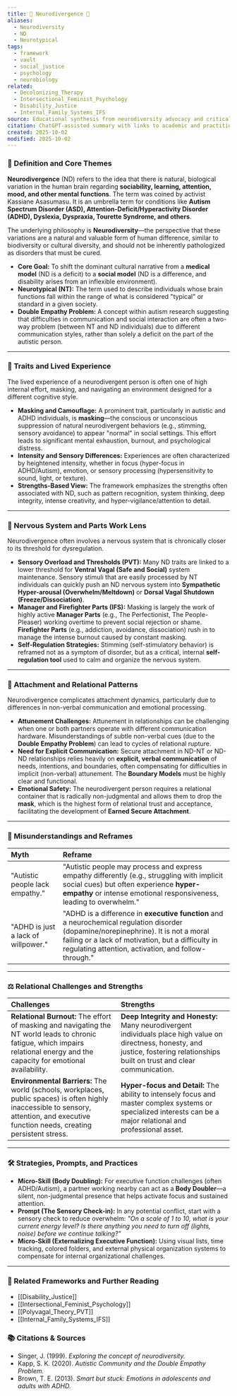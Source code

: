 ```yaml
---
title: 🧠 Neurodivergence 🧬
aliases:
  - Neurodiversity
  - ND
  - Neurotypical
tags:
  - framework
  - vault
  - social_justice
  - psychology
  - neurobiology
related:
  - Decolonizing_Therapy
  - Intersectional_Feminist_Psychology
  - Disability_Justice
  - Internal_Family_Systems_IFS
source: Educational synthesis from neurodiversity advocacy and critical psychology
citation: ChatGPT-assisted summary with links to academic and practitioner materials
created: 2025-10-02
modified: 2025-10-02
---
```


<!-- @format -->

### 🧩 Definition and Core Themes

**Neurodivergence** (ND) refers to the idea that there is natural, biological variation in the human brain regarding **sociability, learning, attention, mood, and other mental functions**. The term was coined by activist Kassiane Asasumasu. It is an umbrella term for conditions like **Autism Spectrum Disorder (ASD), Attention-Deficit/Hyperactivity Disorder (ADHD), Dyslexia, Dyspraxia, Tourette Syndrome, and others**.

The underlying philosophy is **Neurodiversity**—the perspective that these variations are a natural and valuable form of human difference, similar to biodiversity or cultural diversity, and should not be inherently pathologized as disorders that must be cured.

- **Core Goal:** To shift the dominant cultural narrative from a **medical model** (ND is a deficit) to a **social model** (ND is a difference, and disability arises from an inflexible environment).
- **Neurotypical (NT):** The term used to describe individuals whose brain functions fall within the range of what is considered "typical" or standard in a given society.
- **Double Empathy Problem:** A concept within autism research suggesting that difficulties in communication and social interaction are often a two-way problem (between NT and ND individuals) due to different communication styles, rather than solely a deficit on the part of the autistic person.

---

### 🌿 Traits and Lived Experience

The lived experience of a neurodivergent person is often one of high internal effort, masking, and navigating an environment designed for a different cognitive style.

- **Masking and Camouflage:** A prominent trait, particularly in autistic and ADHD individuals, is **masking**—the conscious or unconscious suppression of natural neurodivergent behaviors (e.g., stimming, sensory avoidance) to appear "normal" in social settings. This effort leads to significant mental exhaustion, burnout, and psychological distress.
- **Intensity and Sensory Differences:** Experiences are often characterized by heightened intensity, whether in focus (hyper-focus in ADHD/Autism), emotion, or sensory processing (hypersensitivity to sound, light, or texture).
- **Strengths-Based View:** The framework emphasizes the strengths often associated with ND, such as pattern recognition, system thinking, deep integrity, intense creativity, and hyper-vigilance/attention to detail.

---

### 🧠 Nervous System and Parts Work Lens

Neurodivergence often involves a nervous system that is chronically closer to its threshold for dysregulation.

- **Sensory Overload and Thresholds (PVT):** Many ND traits are linked to a lower threshold for **Ventral Vagal (Safe and Social)** system maintenance. Sensory stimuli that are easily processed by NT individuals can quickly push an ND nervous system into **Sympathetic Hyper-arousal (Overwhelm/Meltdown)** or **Dorsal Vagal Shutdown (Freeze/Dissociation)**.
- **Manager and Firefighter Parts (IFS):** Masking is largely the work of highly active **Manager Parts** (e.g., The Perfectionist, The People-Pleaser) working overtime to prevent social rejection or shame. **Firefighter Parts** (e.g., addiction, avoidance, dissociation) rush in to manage the intense burnout caused by constant masking.
- **Self-Regulation Strategies:** Stimming (self-stimulatory behavior) is reframed not as a symptom of disorder, but as a critical, internal **self-regulation tool** used to calm and organize the nervous system.

---

### 💞 Attachment and Relational Patterns

Neurodivergence complicates attachment dynamics, particularly due to differences in non-verbal communication and emotional processing.

- **Attunement Challenges:** Attunement in relationships can be challenging when one or both partners operate with different communication hardware. Misunderstandings of subtle non-verbal cues (due to the **Double Empathy Problem**) can lead to cycles of relational rupture.
- **Need for Explicit Communication:** Secure attachment in ND-NT or ND-ND relationships relies heavily on **explicit, verbal communication** of needs, intentions, and boundaries, often compensating for difficulties in implicit (non-verbal) attunement. The **Boundary Models** must be highly clear and functional.
- **Emotional Safety:** The neurodivergent person requires a relational container that is radically non-judgmental and allows them to drop the **mask**, which is the highest form of relational trust and acceptance, facilitating the development of **Earned Secure Attachment**.

---

### 🔄 Misunderstandings and Reframes

| Myth                                | Reframe                                                                                                                                                                                                                                          |
| :---------------------------------- | :----------------------------------------------------------------------------------------------------------------------------------------------------------------------------------------------------------------------------------------------- |
| "Autistic people lack empathy."     | "Autistic people may process and express empathy differently (e.g., struggling with implicit social cues) but often experience **hyper-empathy** or intense emotional responsiveness, leading to overwhelm."                                     |
| "ADHD is just a lack of willpower." | "ADHD is a difference in **executive function** and a neurochemical regulation disorder (dopamine/norepinephrine). It is not a moral failing or a lack of motivation, but a difficulty in regulating attention, activation, and follow-through." |

---

### ⚖️ Relational Challenges and Strengths

| Challenges                                                                                                                                                                               | Strengths                                                                                                                                                                             |
| :--------------------------------------------------------------------------------------------------------------------------------------------------------------------------------------- | :------------------------------------------------------------------------------------------------------------------------------------------------------------------------------------ |
| **Relational Burnout:** The effort of masking and navigating the NT world leads to chronic fatigue, which impairs relational energy and the capacity for emotional availability.         | **Deep Integrity and Honesty:** Many neurodivergent individuals place high value on directness, honesty, and justice, fostering relationships built on trust and clear communication. |
| **Environmental Barriers:** The world (schools, workplaces, public spaces) is often highly inaccessible to sensory, attention, and executive function needs, creating persistent stress. | **Hyper-focus and Detail:** The ability to intensely focus and master complex systems or specialized interests can be a major relational and professional asset.                      |

---

### 🛠️ Strategies, Prompts, and Practices

- **Micro-Skill (Body Doubling):** For executive function challenges (often ADHD/Autism), a partner working nearby can act as a **Body Doubler**—a silent, non-judgmental presence that helps activate focus and sustained attention.
- **Prompt (The Sensory Check-in):** In any potential conflict, start with a sensory check to reduce overwhelm: _"On a scale of 1 to 10, what is your current energy level? Is there anything you need to turn off (lights, noise) before we continue talking?"_
- **Micro-Skill (Externalizing Executive Function):** Using visual lists, time tracking, colored folders, and external physical organization systems to compensate for internal organizational challenges.

---

### 🔗 Related Frameworks and Further Reading

- [[Disability_Justice]]
- [[Intersectional_Feminist_Psychology]]
- [[Polyvagal_Theory_PVT]]
- [[Internal_Family_Systems_IFS]]

### 📚 Citations & Sources

- Singer, J. (1999). _Exploring the concept of neurodiversity._
- Kapp, S. K. (2020). _Autistic Community and the Double Empathy Problem._
- Brown, T. E. (2013). _Smart but stuck: Emotions in adolescents and adults with ADHD._
